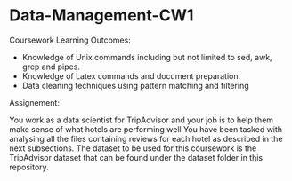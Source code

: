 # Data-Management-CW1

Coursework Learning Outcomes:
 - Knowledge of Unix commands including but not limited to sed, awk, grep and pipes.
 - Knowledge of Latex commands and document preparation.
 - Data cleaning techniques using pattern matching and filtering

Assignement:

You work as a data scientist for TripAdvisor and your job is to help them make sense of what hotels are performing well You have been tasked with analysing all the files containing reviews for each hotel as described in the next subsections. The dataset to be used for this coursework is the TripAdvisor dataset that can be found under the dataset folder in this repository.
